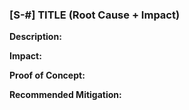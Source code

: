 ### [S-#] TITLE (Root Cause + Impact)

**Description:** 

**Impact:** 

**Proof of Concept:**

**Recommended Mitigation:** 